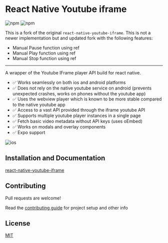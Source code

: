 # React Native Youtube iframe

![npm](https://img.shields.io/npm/v/react-native-youtube-iframe?style=for-the-badge) ![npm](https://img.shields.io/npm/dm/react-native-youtube-iframe?style=for-the-badge)

This is a fork of the original `react-native-youtube-iframe`. This is not a newer implementation but and updated fork with the following features:
- Manual Pause function using ref
- Manual Play function using ref
- Manual Stop function using ref

----

A wrapper of the Youtube IFrame player API build for react native.

- ✅ Works seamlessly on both ios and android platforms
- ✅ Does not rely on the native youtube service on android (prevents unexpected crashes, works on phones without the youtube app)
- ✅ Uses the webview player which is known to be more stable compared to the native youtube app
- ✅ Access to a vast API provided through the iframe youtube API
- ✅ Supports multiple youtube player instances in a single page
- ✅ Fetch basic video metadata without API keys (uses oEmbed)
- ✅ Works on modals and overlay components
- ✅ Expo support

![ios](./website/static/img/demo.gif?raw=true 'ios')

## Installation and Documentation

[react-native-youtube-iframe](https://lonelycpp.github.io/react-native-youtube-iframe/)

## Contributing

Pull requests are welcome!

Read the [contributing guide](./CONTRIBUTING.md) for project setup and other info

## License

[MIT](https://choosealicense.com/licenses/mit/)
